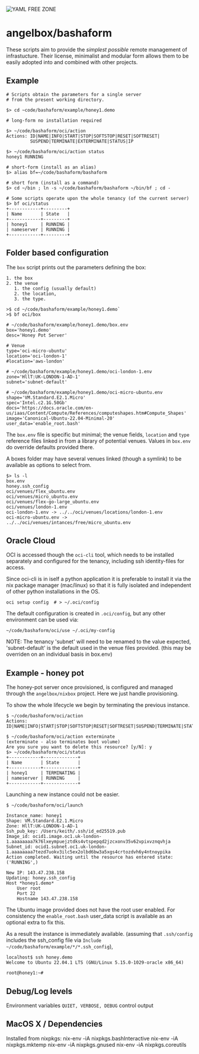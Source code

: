 
![YAML FREE ZONE](https://badgen.net/badge/yaml/free/green)

# angelbox/bashaform

These scripts aim to provide the *simplest possible* remote management
of infrastucture. Their license, minimalist and modular form allows 
them to be easily adopted into and combined with other projects.

## Example

```console
# Scripts obtain the parameters for a single server
# from the present working directory.

$> cd ~code/bashaform/example/honey1.demo

# long-form no installation required

$> ~/code/bashaform/oci/action
Actions: ID|NAME|INFO|START|STOP|SOFTSTOP|RESET|SOFTRESET|
         SUSPEND|TERMINATE|EXTERMINATE|STATUS|IP

$> ~/code/bashaform/oci/action status
honey1 RUNNING

# short-form (install as an alias)
$> alias bf=~/code/bashaform/bashaform

# short form (install as a command)
$> cd ~/bin ; ln -s ~/code/bashaform/bashaform ~/bin/bf ; cd -

# Some scripts operate upon the whole tenancy (of the current server)
$> bf oci/status
+------------+---------+
| Name       | State   |
+------------+---------+
| honey1     | RUNNING |
| nameserver | RUNNING |
+------------+---------+
```

## Folder based configuration

The `box` script prints out the parameters defining the box:
    
    1. the box
    2. the venue
       1. the config (usually default)
       2. the location, 
       3. the type.

```console
>$ cd ~/code/bashaform/example/honey1.demo`
>$ bf oci/box

# ~/code/bashaform/example/honey1.demo/box.env
box='honey1.demo'
desc='Honey Pot Server'

# Venue
type='oci-micro-ubuntu'
location='oci-london-1'
#location='aws-london'

# ~/code/bashaform/example/honey1.demo/oci-london-1.env
zone='HllT:UK-LONDON-1-AD-1'
subnet='subnet-default'

# ~/code/bashaform/example/honey1.demo/oci-micro-ubuntu.env
shape='VM.Standard.E2.1.Micro'
spec='Intel.c2.1G.50Gb'
docs='https://docs.oracle.com/en-us/iaas/Content/Compute/References/computeshapes.htm#Compute_Shapes'
image='Canonical-Ubuntu-22.04-Minimal-20'
user_data='enable_root.bash'
```

The `box.env` file is specific but minimal; the venue fields, `location` and `type`
reference files linked in from a library of potential venues. Values in `box.env`
do override defaults provided there.

A boxes folder may have several venues linked (though a symlink) to be available as options to select from. 

```console
$> ls -l
box.env
honey.ssh_config
oci/venues/flex_ubuntu.env
oci/venues/micro_ubuntu.env
oci/venues/flex-go-large_ubuntu.env
oci/venues/london-1.env
oci-london-1.env -> ../../oci/venues/locations/london-1.env
oci-micro-ubuntu.env -> ../../oci/venues/intances/free/micro_ubuntu.env
```

## Oracle Cloud

OCI is accessed though the `oci-cli` tool, which needs to be installed separately and 
configured for the tenancy, including ssh identity-files for access. 

 Since oci-cli is in iself a python application it is preferable to install it via the nix
 package manager (mac/linux) so that it is fully isolated and independent of other python installations in the OS.

```console
oci setup config  # > ~/.oci/config
```

The default configuration is created in `.oci/config`, but any other environment can be used via:

```console
~/code/bashaform/oci/use ~/.oci/my-config
```

NOTE: The tenancy 'subnet' will need to be renamed to the value expected, 'subnet-default' is the default used in the venue files provided. (this may be overriden on an individual basis in box.env) 

## Example - honey pot

The honey-pot server once provisioned, is configured and managed through the `angelbox/nixbox` project. Here we just handle provisioning.

To show the whole lifecycle we begin by terminating the previous instance.

```console
$ ~/code/bashaform/oci/action
Actions: ID|NAME|INFO|START|STOP|SOFTSTOP|RESET|SOFTRESET|SUSPEND|TERMINATE|STATUS|IP

$ ~/code/bashaform/oci/action exterminate
(exterminate - also terminates boot volume)
Are you sure you want to delete this resource? [y/N]: y
$> ~/code/bashaform/oci/status
+------------+-------------+
| Name       | State       |
+------------+-------------+
| honey1     | TERMINATING |
| nameserver | RUNNING     |
+------------+-------------+
```

Launching a new instance could not be easier.

```console
$ ~/code/bashaform/oci/launch

Instance_name: honey1
Shape: VM.Standard.E2.1.Micro
Zone: HllT:UK-LONDON-1-AD-1
Ssh_pub_key: /Users/keith/.ssh/id_ed25519.pub
Image_id: ocid1.image.oc1.uk-london-1.aaaaaaaa7k76lxeympuejztdks4vtspepqd2jzcxonv35v62vpixvznqvhja
Subnet_id: ocid1.subnet.oc1.uk-london-1.aaaaaaaa7tezd7uokv3ilc5ex2olbd6bw3a5xgs4crtozdvh6y4ntnoypika
Action completed. Waiting until the resource has entered state: ('RUNNING',)

New IP: 143.47.238.158
Updating: honey.ssh_config
Host *honey1.demo*
    User root
    Port 22
    Hostname 143.47.238.158
```

The Ubuntu image provided does not have the root user enabled. For consistency the `enable_root.bash` user_data script is available as an optional extra to fix this. 

As a result the instance is immediately available. (assuming that `.ssh/config` includes the ssh_config file via `Include ~/code/bashaform/example/*/*.ssh_config`), 

```console
localhost$ ssh honey.demo
Welcome to Ubuntu 22.04.1 LTS (GNU/Linux 5.15.0-1029-oracle x86_64)

root@honey1:~# 
```

## Debug/Log levels

Environment variables `QUIET, VERBOSE, DEBUG` control output

## MacOS X / Dependencies

Installed from nixpkgs:
nix-env -iA nixpkgs.bashInteractive
nix-env -iA nixpkgs.mktemp
nix-env -iA nixpkgs.gnused
nix-env -iA nixpkgs.coreutils

